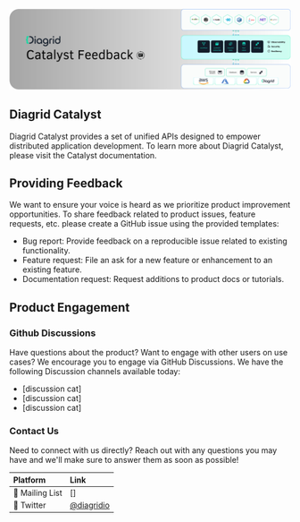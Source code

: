 ![](/img/catalyst-feedback.svg)

## Diagrid Catalyst

Diagrid Catalyst provides a set of unified APIs designed to empower distributed application development. To learn more about Diagrid Catalyst, please visit the Catalyst documentation.

## Providing Feedback

We want to ensure your voice is heard as we prioritize product improvement opportunities. To share feedback related to product issues, feature requests, etc. please create a GitHub issue using the provided templates:

- Bug report: Provide feedback on a reproducible issue related to existing functionality.
- Feature request: File an ask for a new feature or enhancement to an existing feature.
- Documentation request: Request additions to product docs or tutorials.

## Product Engagement   

### Github Discussions 
Have questions about the product? Want to engage with other users on use cases? We encourage you to engage via GitHub Discussions. We have the following Discussion channels available today: 

- [discussion cat]
- [discussion cat]
- [discussion cat]

### Contact Us
Need to connect with us directly? Reach out with any questions you may have and we'll make sure to answer them as soon as possible!

| Platform  | Link        |
|:----------|:------------|
| 📧 Mailing List | []
| 🐤 Twitter | [@diagridio](https://twitter.com/diagridio)
